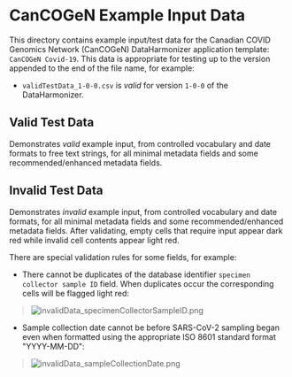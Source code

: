 # CanCOGeN Example Input Data

This directory contains example input/test data for the Canadian COVID Genomics Network (CanCOGeN) DataHarmonizer application template: `CanCOGeN Covid-19`. This data is appropriate for testing up to the version appended to the end of the file name, for example:

- `validTestData_1-0-0.csv` is _valid_ for version `1-0-0` of the DataHarmonizer.

## Valid Test Data

Demonstrates _valid_ example input, from controlled vocabulary and date formats to free text strings, for all minimal metadata fields and some recommended/enhanced metadata fields.

## Invalid Test Data

Demonstrates _invalid_ example input, from controlled vocabulary and date formats, for all minimal metadata fields and some recommended/enhanced metadata fields. After validating, empty cells that require input appear dark red while invalid cell contents appear light red.

There are special validation rules for some fields, for example:

- There cannot be duplicates of the database identifier `specimen collector sample ID` field. When duplicates occur the corresponding cells will be flagged light red:

> ![invalidData_specimenCollectorSampleID.png](/images/invalid/invalidData_specimenCollectorSampleID.png?raw=true)

- Sample collection date cannot be before SARS-CoV-2 sampling began even when formatted using the appropriate ISO 8601 standard format "YYYY-MM-DD":

> ![invalidData_sampleCollectionDate.png](/images/invalid/invalidData_sampleCollectionDate.png?raw=true)
